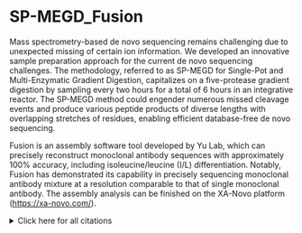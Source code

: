 # SP-MEGD_Fusion

Mass spectrometry-based de novo sequencing remains challenging due to unexpected missing of certain ion information. We developed an innovative sample preparation approach for the current de novo sequencing challenges. The methodology, referred to as SP-MEGD for Single-Pot and Multi-Enzymatic Gradient Digestion, capitalizes on a five-protease gradient digestion by sampling every two hours for a total of 6 hours in an integrative reactor. The SP-MEGD method could engender numerous missed cleavage events and produce various peptide products of diverse lengths with overlapping stretches of residues, enabling efficient database-free de novo sequencing.

Fusion is an assembly software tool developed by Yu Lab, which can precisely reconstruct monoclonal antibody sequences with approximately 100% accuracy, including isoleucine/leucine (I/L) differentiation. Notably, Fusion has demonstrated its capability in precisely sequencing monoclonal antibody mixture at a resolution comparable to that of single monoclonal antibody. The assembly analysis can be finished on the XA-Novo platform (https://xa-novo.com/).


<details><summary>Click here for all citations </summary>

  * SP-MEGD:
    * Xiong Y, Xiao J, Jiang W, et al. Simplified and Rapid Workflow Enhances Throughput of De Novo Sequencing of COVID-19 Neutralizing Antibodies[J]. bioRxiv, 2024: 2024.08. 09.607349.

  * Fusion:
    * Jiang W, Xiong Y, Xiao J, et al. Comprehensive assembly of monoclonal and mixed antibody sequences[J]. bioRxiv, 2024: 2024.08. 09.607415.

## Assembly results

未完待续...
